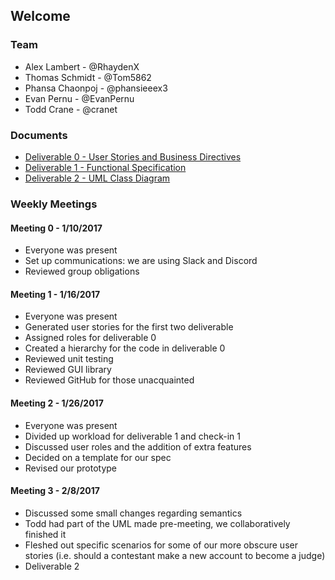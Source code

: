 ## Welcome

### Team
* Alex Lambert - @RhaydenX
* Thomas Schmidt - @Tom5862
* Phansa Chaonpoj - @phansieeex3
* Evan Pernu - @EvanPernu
* Todd Crane - @cranet

### Documents
* [Deliverable 0 - User Stories and Business Directives](https://drive.google.com/open?id=0B6yjXXxHlHV7SEU4eWRwSHJkc3M)
* [Deliverable 1 - Functional Specification](https://drive.google.com/open?id=0B6yjXXxHlHV7TmRxU2ZDMENZTFE)
* [Deliverable 2 - UML Class Diagram](https://drive.google.com/open?id=0B6yjXXxHlHV7YVJEWVI5YmVEYTQ)

### Weekly Meetings

#### Meeting 0 - 1/10/2017 
 * Everyone was present  
 * Set up communications: we are using Slack and Discord 
 * Reviewed group obligations
 
#### Meeting 1 - 1/16/2017
* Everyone was present
* Generated user stories for the first two deliverable
* Assigned roles for deliverable 0
* Created a hierarchy for the code in deliverable 0
* Reviewed unit testing
* Reviewed GUI library
* Reviewed GitHub for those unacquainted

#### Meeting 2 - 1/26/2017
* Everyone was present
* Divided up workload for deliverable 1 and check-in 1
* Discussed user roles and the addition of extra features
* Decided on a template for our spec
* Revised our prototype

#### Meeting 3 - 2/8/2017
* Discussed some small changes regarding semantics
* Todd had part of the UML made pre-meeting, we collaboratively finished it
* Fleshed out specific scenarios for some of our more obscure user stories (i.e. should a contestant make a new account to become a judge)
* Deliverable 2
